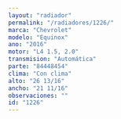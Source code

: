 ```yaml
---
layout: "radiador"
permalink: "/radiadores/1226/"
marca: "Chevrolet"
modelo: "Equinox"
ano: "2016"
motor: "L4 1.5, 2.0"
transmision: "Automática"
parte: "84448454"
clima: "Con clima"
alto: "26 13/16"
ancho: "21 11/16"
observaciones: ""
id: "1226"
---
```


